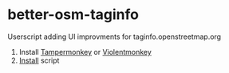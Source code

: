 # better-osm-taginfo
Userscript adding UI improvments for taginfo.openstreetmap.org

1. Install [Tampermonkey](https://www.tampermonkey.net) or [Violentmonkey](https://violentmonkey.github.io/)
2. [Install](https://github.com/wcedmisten/better-osm-taginfo/raw/refs/heads/main/better-osm-taginfo.user.js) script
